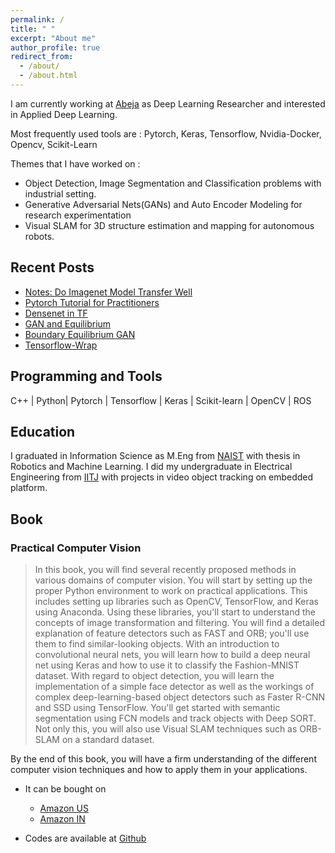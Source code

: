 ```yaml
---
permalink: /
title: " "
excerpt: "About me"
author_profile: true
redirect_from:
  - /about/
  - /about.html
---
```


I am currently working at [Abeja](http://www.abeja.asia) as Deep Learning Researcher and interested in Applied Deep Learning.

Most frequently used tools are : Pytorch, Keras, Tensorflow, Nvidia-Docker, Opencv, Scikit-Learn

Themes that I have worked on :
- Object Detection, Image Segmentation and Classification problems with industrial setting. 
- Generative Adversarial Nets(GANs) and Auto Encoder Modeling for research experimentation
- Visual SLAM for 3D structure estimation and mapping for autonomous robots.

## Recent Posts
- [Notes: Do Imagenet Model Transfer Well](https://resbyte.github.io/posts/2019/12/Simon-imagenet-transfer/)
- [Pytorch Tutorial for Practitioners](https://resbyte.github.io/posts/2017/08/pytorch-tutorial/)
- [Densenet in TF](https://resbyte.github.io/posts/2017/05/tf-densenet/)
- [GAN and Equilibrium](https://resbyte.github.io/posts/2017/04/arora-gen-eqbm-17/)
- [Boundary Equilibrium GAN](https://resbyte.github.io/posts/2017/04/david-began-17/)
- [Tensorflow-Wrap](https://resbyte.github.io/posts/2017/03/tf-wrap/)

## Programming and Tools

C++ | Python| Pytorch | Tensorflow | Keras | Scikit-learn | OpenCV | ROS


## Education

I graduated in Information Science as M.Eng from [NAIST](http://www.naist.jp/en/) with thesis in Robotics and Machine Learning. I did my undergraduate in Electrical Engineering from [IITJ](http://www.iitj.ac.in) with projects in video object tracking on embedded platform.



## Book 

### Practical Computer Vision

> In this book, you will find several recently proposed methods in various domains of computer vision. You will start by setting up the proper Python environment to work on practical applications. This includes setting up libraries such as OpenCV, TensorFlow, and Keras using Anaconda. Using these libraries, you'll start to understand the concepts of image transformation and filtering. You will find a detailed explanation of feature detectors such as FAST and ORB; you'll use them to find similar-looking objects. With an introduction to convolutional neural nets, you will learn how to build a deep neural net using Keras and how to use it to classify the Fashion-MNIST dataset. With regard to object detection, you will learn the implementation of a simple face detector as well as the workings of complex deep-learning-based object detectors such as Faster R-CNN and SSD using TensorFlow. You'll get started with semantic segmentation using FCN models and track objects with Deep SORT. Not only this, you will also use Visual SLAM techniques such as ORB-SLAM on a standard dataset.

By the end of this book, you will have a firm understanding of the different computer vision techniques and how to apply them in your applications.

- It can be bought on  
	- [Amazon US](https://www.amazon.com/Practical-Computer-Vision-insightful-information/dp/1788297687/ref=sr_1_3?ie=UTF8&qid=1519823185&sr=8-3&keywords=Practical+Computer+vision)
	- [Amazon IN](https://www.amazon.in/Practical-Computer-Vision-insightful-information-ebook/dp/B079QXG3WR/ref=tmm_kin_swatch_0?_encoding=UTF8&qid=1519824336&sr=8-1)

- Codes are available at [Github](https://github.com/ResByte/Practical-Computer-Vision)


